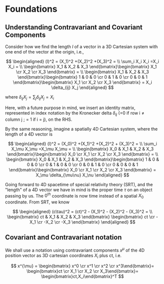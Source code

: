 # Foundations

## Understanding Contravariant and Covariant Components

Consider how we find the length $l$ of a vector in a 3D Cartesian system with one end of the vector at the origin, i.e.,

$$
\begin{aligned}
    (l)^2 = (X_1)^2 +(X_2)^2 +(X_3)^2 = \\
    \sum_i X_i X_i =X_i X_i = \\
    \begin{bmatrix} X_1 & X_2 & X_3 \end{bmatrix}\begin{bmatrix} X_1 \cr X_2 \cr X_3 \end{bmatrix} = \\
    \begin{bmatrix} X_1 & X_2 & X_3 \end{bmatrix}\begin{bmatrix} 1 & 0 & 0 \cr 0 & 1 & 0 \cr 0 & 0 & 1 \end{bmatrix}\begin{bmatrix} X_1 \cr X_2 \cr X_3 \end{bmatrix} = X_i \delta_{ij} X_j
\end{aligned}
$$

where $\delta_{ij} X_j = \sum_j \delta_{ij} X_j = X_i$

Here, with a future purpose in mind, we insert an identity matrix, represented in index notation by
the Kronecker delta $\delta_{ij}$ (=0 if row i $\neq$ column j ; = 1 if i = j), on the RHS.

By the same reasoning, imagine a spatially 4D Cartesian system, where the length of a 4D vector is

$$
\begin{aligned}
    (l)^2 = (X_0)^2 +(X_1)^2 +(X_2)^2 + (X_3)^2 = \\
    \sum_i X_\mu X_\mu =X_\mu X_\mu = \\
    \begin{bmatrix} X_0 & X_1 & X_2 & X_3 \end{bmatrix}\begin{bmatrix} X_0 \cr X_1 \cr X_2 \cr X_3 \end{bmatrix} = \\
    \begin{bmatrix} X_0 & X_1 & X_2 & X_3 \end{bmatrix}\begin{bmatrix} 1 & 0 & 0 & 0 \cr 0 & 1 & 0 & 0 \cr 0 & 0 & 1  & 0 \cr 0 & 0 & 0 & 1 \end{bmatrix}\begin{bmatrix} X_0 \cr X_1 \cr X_2 \cr X_3 \end{bmatrix} = X_\mu \delta_{\mu\nu} X_\nu
\end{aligned}
$$

Going forward to 4D spacetime of special relativity theory (SRT), and the "length" of a 4D vector we have in mind is the proper time $\tau$ on an object passing by us. The $0^{th}$ coordinate is now time instead of a spatial $X_0$ coordinate. From SRT, we know

$$
\begin{aligned}
    (c\tau)^2 = (ct)^2 - (X_1)^2 - (X_2)^2 - (X_3)^2 = \\
    \begin{bmatrix} ct & X_1 & X_2 & X_3 \end{bmatrix}
    \begin{bmatrix} ct \cr -X_1 \cr -X_2 \cr -X_3 \end{bmatrix}
\end{aligned}
$$

## Covariant and Contravariant notation

We shall use a notation using contravariant components $x^{\mu}$ of the 4D position vector as 3D cartesian coordinates $X_i$ plus ct, i.e.

$$
x^{\mu} =
\begin{bmatrix} x^0 \cr x^1 \cr x^2 \cr x^3\end{bmatrix}=
\begin{bmatrix}ct \cr X_1 \cr X_2 \cr X_3\end{bmatrix}=
\begin{bmatrix}ct,X_i\end{bmatrix}^T
$$
